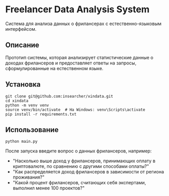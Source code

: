 # Freelancer Data Analysis System

Система для анализа данных о фрилансерах с естественно-языковым интерфейсом.

## Описание

Прототип системы, которая анализирует статистические данные о доходах фрилансеров и предоставляет ответы на запросы, сформулированные на естественном языке.

## Установка

```
git clone git@github.com:insearcher/xindata.git
cd xindata
python -m venv venv
source venv/bin/activate  # На Windows: venv\Scripts\activate
pip install -r requirements.txt
```

## Использование

```
python main.py
```

После запуска введите вопрос о данных фрилансеров, например:
- "Насколько выше доход у фрилансеров, принимающих оплату в криптовалюте, по сравнению с другими способами оплаты?"
- "Как распределяется доход фрилансеров в зависимости от региона проживания?"
- "Какой процент фрилансеров, считающих себя экспертами, выполнил менее 100 проектов?"
